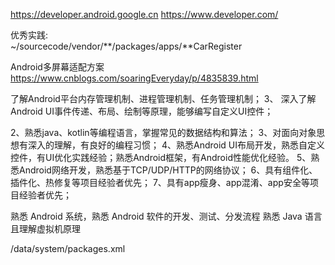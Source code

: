https://developer.android.google.cn
https://www.developer.com/


优秀实践:  
    ~/sourcecode/vendor/**/packages/apps/**CarRegister




Android多屏幕适配方案
https://www.cnblogs.com/soaringEveryday/p/4835839.html


了解Android平台内存管理机制、进程管理机制、任务管理机制；
3、 深入了解Android UI事件传递、布局、绘制等原理，能够编写自定义UI控件；

2、熟悉java、kotlin等编程语言，掌握常见的数据结构和算法；
3、对面向对象思想有深入的理解，有良好的编程习惯；
4、熟悉Android UI布局开发，熟悉自定义控件，有UI优化实践经验；熟悉Android框架，有Android性能优化经验。
5、熟悉Android网络开发，熟悉基于TCP/UDP/HTTP的网络协议；
6、具有组件化、插件化、热修复等项目经验者优先；
7、具有app瘦身、app混淆、app安全等项目经验者优先；

熟悉 Android 系统，熟悉 Android 软件的开发、测试、分发流程
熟悉 Java 语言且理解虚拟机原理


/data/system/packages.xml    
